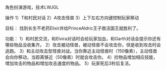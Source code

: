 
角色扮演游戏，技术LWJGL

操作
1）T和村民对话
2）A攻击怪兽
3）上下左右方向键控制玩家移动

目标：
找到长生不老药Elixir并给PrinceAldric王子救活国王就胜利了。

功能：
1）和村民交流，和Elvira对话时会给玩家加血，和Garth对话会提示你还有哪些物品没收集齐。
2）攻击被动怪兽，被动怪兽不会攻击你，但是收到攻击时会逃跑。
3）和主动攻击型怪兽对战，当你靠近主动怪兽时（150像素），主动怪兽会向你移动，当距离够近（50像素）时就会攻击你。
4）捡物品增加相应技能，增加攻击的物品和增加攻击速度的物品。
5）玩家死后3秒后复活。
